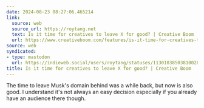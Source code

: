 ```yaml
---
date: 2024-08-23 08:27:06.465214
link:
  source: web
  source_url: https://roytang.net
  text: Is it time for creatives to leave X for good? | Creative Boom
  url: https://www.creativeboom.com/features/is-it-time-for-creatives-to-leave-x/
source: web
syndicated:
- type: mastodon
  url: https://indieweb.social/users/roytang/statuses/113010385038100284
title: Is it time for creatives to leave X for good? | Creative Boom
---
```


The time to leave Musk's domain behind was a while back, but now is also good. I understand it's not always an easy decision especially if you already have an audience there though.